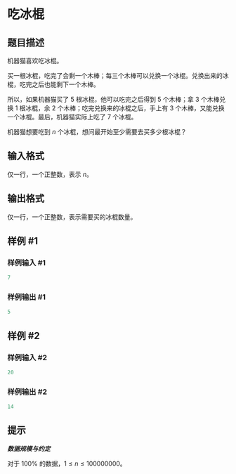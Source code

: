 # 吃冰棍

## 题目描述

机器猫喜欢吃冰棍。

买一根冰棍，吃完了会剩一个木棒；每三个木棒可以兑换一个冰棍。兑换出来的冰棍，吃完之后也能剩下一个木棒。

所以，如果机器猫买了 5 根冰棍，他可以吃完之后得到 5 个木棒；拿 3 个木棒兑换 1 根冰棍，余 2 个木棒；吃完兑换来的冰棍之后，手上有 3 个木棒，又能兑换一个冰棍。最后，机器猫实际上吃了 7 个冰棍。

机器猫想要吃到 $n$ 个冰棍，想问最开始至少需要去买多少根冰棍？

## 输入格式

仅一行，一个正整数，表示 $n$。

## 输出格式

仅一行，一个正整数，表示需要买的冰棍数量。

## 样例 #1

### 样例输入 #1

```C
7
```

### 样例输出 #1

```C
5
```

## 样例 #2

### 样例输入 #2

```C
20
```

### 样例输出 #2

```C
14
```

## 提示

***数据规模与约定***

对于 $100\%$ 的数据，$1\leq n  \leq 100000000$。

